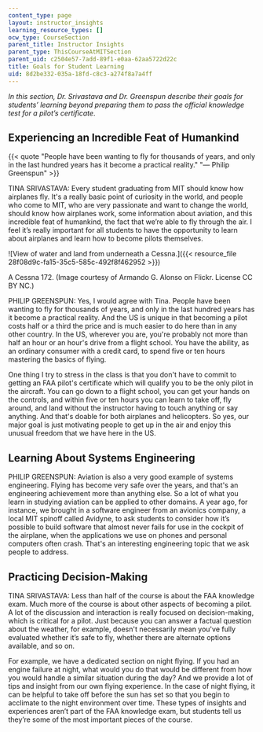```yaml
---
content_type: page
layout: instructor_insights
learning_resource_types: []
ocw_type: CourseSection
parent_title: Instructor Insights
parent_type: ThisCourseAtMITSection
parent_uid: c2504e57-7add-89f1-e0aa-62aa5722d22c
title: Goals for Student Learning
uid: 8d2be332-035a-18fd-c8c3-a274f8a7a4ff
---
```


_In this section, Dr. Srivastava and Dr. Greenspun describe their goals for students’ learning beyond preparing them to pass the official knowledge test for a pilot’s certificate_.

Experiencing an Incredible Feat of Humankind
--------------------------------------------

{{< quote "People have been wanting to fly for thousands of years, and only in the last hundred years has it become a practical reality." "— Philip Greenspun" >}}

TINA SRIVASTAVA: Every student graduating from MIT should know how airplanes fly. It's a really basic point of curiosity in the world, and people who come to MIT, who are very passionate and want to change the world, should know how airplanes work, some information about aviation, and this incredible feat of humankind, the fact that we’re able to fly through the air. I feel it’s really important for all students to have the opportunity to learn about airplanes and learn how to become pilots themselves.

![View of water and land from underneath a Cessna.]({{< resource_file 28f08d9c-fa15-35c5-585c-492f8f462952 >}})

A Cessna 172. (Image courtesy of Armando G. Alonso on Flickr. License CC BY NC.)

PHILIP GREENSPUN: Yes, I would agree with Tina. People have been wanting to fly for thousands of years, and only in the last hundred years has it become a practical reality. And the US is unique in that becoming a pilot costs half or a third the price and is much easier to do here than in any other country. In the US, wherever you are, you're probably not more than half an hour or an hour's drive from a flight school. You have the ability, as an ordinary consumer with a credit card, to spend five or ten hours mastering the basics of flying.

One thing I try to stress in the class is that you don't have to commit to getting an FAA pilot's certificate which will qualify you to be the only pilot in the aircraft. You can go down to a flight school, you can get your hands on the controls, and within five or ten hours you can learn to take off, fly around, and land without the instructor having to touch anything or say anything. And that's doable for both airplanes and helicopters. So yes, our major goal is just motivating people to get up in the air and enjoy this unusual freedom that we have here in the US.

Learning About Systems Engineering
----------------------------------

PHILIP GREENSPUN: Aviation is also a very good example of systems engineering. Flying has become very safe over the years, and that's an engineering achievement more than anything else. So a lot of what you learn in studying aviation can be applied to other domains. A year ago, for instance, we brought in a software engineer from an avionics company, a local MIT spinoff called Avidyne, to ask students to consider how it’s possible to build software that almost never fails for use in the cockpit of the airplane, when the applications we use on phones and personal computers often crash. That's an interesting engineering topic that we ask people to address.

Practicing Decision-Making
--------------------------

TINA SRIVASTAVA: Less than half of the course is about the FAA knowledge exam. Much more of the course is about other aspects of becoming a pilot. A lot of the discussion and interaction is really focused on decision-making, which is critical for a pilot. Just because you can answer a factual question about the weather, for example, doesn't necessarily mean you've fully evaluated whether it’s safe to fly, whether there are alternate options available, and so on.

For example, we have a dedicated section on night flying. If you had an engine failure at night, what would you do that would be different from how you would handle a similar situation during the day? And we provide a lot of tips and insight from our own flying experience. In the case of night flying, it can be helpful to take off before the sun has set so that you begin to acclimate to the night environment over time. These types of insights and experiences aren’t part of the FAA knowledge exam, but students tell us they’re some of the most important pieces of the course.